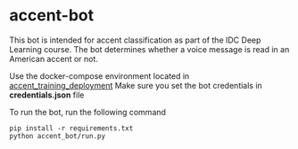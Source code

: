 # accent-bot

This bot is intended for accent classification as part of the IDC Deep Learning course.
The bot determines whether a voice message is read in an American accent or not.

Use the docker-compose environment located in [accent_training_deployment](https://github.com/guyeshet/accent_training_deployment)
Make sure you set the bot credentials in **credentials.json** file

To run the bot, run the following command
```shell
pip install -r requirements.txt
python accent_bot/run.py
```

